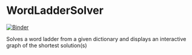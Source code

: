 # WordLadderSolver
[![Binder](https://mybinder.org/badge_logo.svg)](https://mybinder.org/v2/gh/runtingt/WordLadderSolver/HEAD?labpath=https%3A%2F%2Fgithub.com%2Fruntingt%2FWordLadderSolver%2Fblob%2Fmain%2FWordLadder.ipynb)

Solves a word ladder from a given dictionary and displays an interactive graph of the shortest solution(s)
